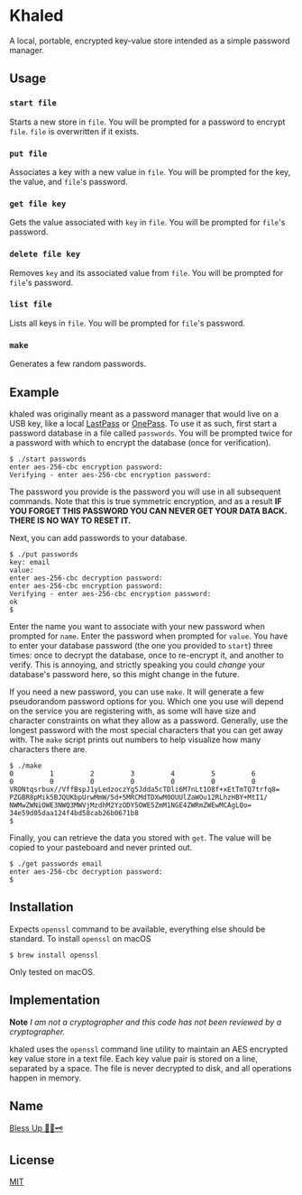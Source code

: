 Khaled
======

A local, portable, encrypted key-value store intended as a simple password manager.

Usage
-----

### `start file`
Starts a new store in `file`. You will be prompted for a password to encrypt `file`. `file` is overwritten if it exists.

### `put file`
Associates a key with a new value in `file`. You will be prompted for the key, the value, and `file`'s password.

### `get file key`
Gets the value associated with `key` in `file`. You will be prompted for `file`'s password.

### `delete file key`
Removes `key` and its associated value from `file`. You will be prompted for `file`'s password.

### `list file`
Lists all keys in `file`. You will be prompted for `file`'s password.

### `make`
Generates a few random passwords.

Example
-------
khaled was originally meant as a password manager that would live on a USB key, like a local [LastPass](https://www.lastpass.com/) or [OnePass](https://onepass.thomsonreuters.com). To use it as such, first start a password database in a file called `passwords`. You will be prompted twice for a password with which to encrypt the database (once for verification). 

```
$ ./start passwords
enter aes-256-cbc encryption password:
Verifying - enter aes-256-cbc encryption password:
```

The password you provide is the password you will use in all subsequent commands. Note that this is true symmetric encryption, and as a result **IF YOU FORGET THIS PASSWORD YOU CAN NEVER GET YOUR DATA BACK. THERE IS NO WAY TO RESET IT.**

Next, you can add passwords to your database.

```
$ ./put passwords
key: email
value:
enter aes-256-cbc decryption password:
enter aes-256-cbc encryption password:
Verifying - enter aes-256-cbc encryption password:
ok
$
```

Enter the name you want to associate with your new password when prompted for `name`. Enter the password when prompted for `value`. You have to enter your database password (the one you provided to `start`) three times: once to decrypt the database, once to re-encrypt it, and another to verify. This is annoying, and strictly speaking you could *change* your database's password here, so this might change in the future.

If you need a new password, you can use `make`. It will generate a few pseudorandom password options for you. Which one you use will depend on the service you are registering with, as some will have size and character constraints on what they allow as a password. Generally, use the longest password with the most special characters that you can get away with. The `make` script prints out numbers to help visualize how many characters there are.

```
$ ./make 
0         1         2         3         4         5         6
0         0         0         0         0         0         0
VRONtqsrbux//VffBspJ1yLedzoczYg5Jdda5cTDli6M7nLt1O8f+xEtTmTQ7trfq8=
PZGBR8pMik5BJQUKbpUrwMmW/5d+5MRCMdTDXwM0OUUlZaWOu12RLhzHBY+MtI1/
NWMwZWNiOWE3NWQ3MWVjMzdhM2YzODY5OWE5ZmM1NGE4ZWRmZWEwMCAgLQo=
34e59d05daa124f4bd58cab26b0671b8
$
```

Finally, you can retrieve the data you stored with `get`. The value will be copied to your pasteboard and never printed out.

```
$ ./get passwords email
enter aes-256-cbc decryption password:
$
```

Installation
------------
Expects `openssl` command to be available, everything else should be standard. To install `openssl` on macOS

```
$ brew install openssl
```

Only tested on macOS.

Implementation
--------------
**Note** *I am not a cryptographer and this code has not been reviewed by a cryptographer.*

khaled uses the `openssl` command line utility to maintain an AES encrypted key value store in a text file. Each key value pair is stored on a line, separated by a space. The file is never decrypted to disk, and all operations happen in memory.

Name
----
[Bless Up 🙏🏻🗝](https://www.youtube.com/watch?v=SFLSOIufuhM)

License
-------
[MIT](https://opensource.org/licenses/MIT)
